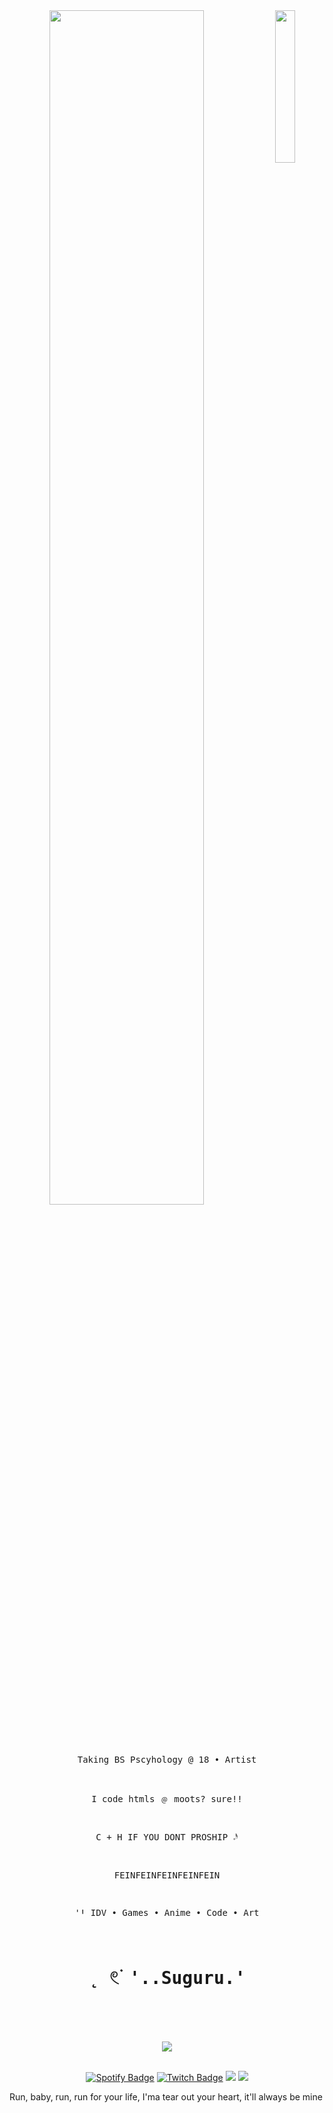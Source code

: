 <div align="center">
<img src="[https://github.com/innng/innng/assets/26755058/5e0ce0fb-c544-4f8c-a307-5849165746d0](https://tenor.com/view/idv-gif-25559758)" width="25%" align="right" />
<img src="https://readme-typing-svg.demolab.com?font=Inconsolata&weight=500&size=50&duration=4000&pause=300&color=A7A459&center=true&vCenter=true&multiline=true&repeat=false&random=false&width=1300&height=140&lines=Hello+hello;+I'm+Khoi%2C+a+tech+wizard+and+magical+girl+by+daytime+%E2%9C%A9" width="70%" />
<br><br>
<pre>
	
   Taking BS Pscyhology @ 18 • Artist
	
 I code htmls ﹫ moots? sure!!
	    
C + H IF YOU DONT PROSHIP 𝆹𝅥𝅯 
	    
FEINFEINFEINFEINFEIN
	    
ꞌꞋ IDV • Games • Anime • Code • Art
	    
# ˛  𓏲࣪  '..Suguru.'
</pre>
<br><br>
<img src="([(https://tenor.com/view/idv-gif-25559758)])" />
<br><br><be>
    
[![Spotify Badge](https://img.shields.io/badge/Spotify-1DB954?logo=spotify&logoColor=fff&style=flat)](https://open.spotify.com/user/31x2una6h6gig7wcczzckylfa7dy)
[![Twitch Badge](https://img.shields.io/badge/Twitch-9146FF?logo=twitch&logoColor=fff&style=flat)](https://www.twitch.tv/khoikonan)
[![](https://img.shields.io/badge/osu!-ff66ab)](https://osu.ppy.sh/users/4606212)
[![](https://img.shields.io/badge/enka.network-69899c)](https://enka.network/u/Inng/1A4HU1/10000069/1985924/)
</div>
			</div><p>Run, baby, run, run for your life, I'ma tear out your heart, it'll always be mine</p><div>
		</div>
	<footer>
		

</body>
</html>
